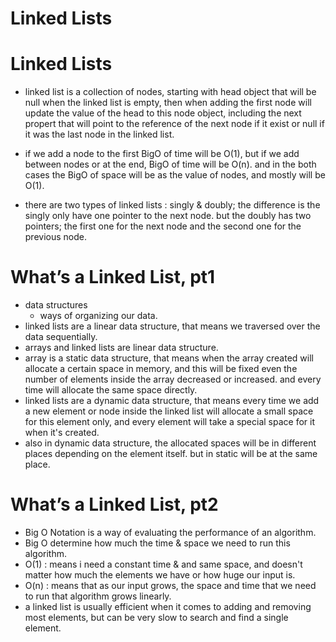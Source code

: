 # Linked Lists

# Linked Lists

- linked list is a collection of nodes, starting with head object that will be null when the linked list is empty, then when adding the first node will update the value of the head to this node object, including the next propert that will point to the reference of the next node if it exist or null if it was the last node in the linked list.

- if we add a node to the first BigO of time will be O(1), but if we add between nodes or at the end, BigO of time will be O(n). and in the both cases the BigO of space will be as the value of nodes, and mostly will be O(1).

- there are two types of linked lists : singly & doubly; the difference is the singly only have one pointer to the next node. but the doubly has two pointers; the first one for the next node and the second one for the previous node.

# What’s a Linked List,  pt1

- data structures 
  -  ways of organizing our data.
- linked lists are a linear data structure, that means we traversed over the data sequentially.
- arrays and linked lists are linear data structure.
- array is a static data structure, that means when the array created will allocate a certain space in memory, and this will be fixed even the number of elements inside the array decreased or increased. and every time will allocate the same space directly.
- linked lists are a dynamic data structure, that means every time we add a new element or node inside the linked list will allocate a small space for this element only, and every element will take a special space for it when it's created.
- also in dynamic data structure, the allocated spaces will be in different places depending on the element itself. but in static will be at the same place.

# What’s a Linked List, pt2

- Big O Notation is a way of evaluating the performance of an algorithm.
- Big O determine how much the time & space we need to run this algorithm.
- O(1) : means i need a constant time & and same space, and doesn't matter how much the elements we have or how huge our input is.
- O(n) : means that as our input grows, the space and time that we need to run that algorithm grows linearly.
- a linked list is usually efficient when it comes to adding and removing most elements, but can be very slow to search and find a single element.

